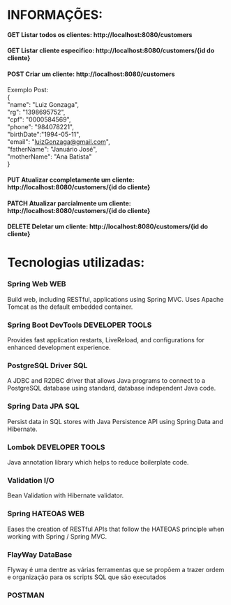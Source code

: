 

# INFORMAÇÕES: 

#### GET Listar todos os clientes: http://localhost:8080/customers
#### GET Listar cliente especifico: http://localhost:8080/customers/{id do cliente} 
#### POST Criar um cliente: http://localhost:8080/customers

Exemplo Post:   
{  
   "name": "Luiz Gonzaga",  
   "rg": "1398695752",  
   "cpf": "0000584569",  
   "phone": "984078221",  
   "birthDate":"1994-05-11",  
   "email": "luizGonzaga@gmail.com",  
   "fatherName": "Januário José",  
   "motherName": "Ana Batista"  
}


#### PUT Atualizar ccompletamente um cliente: http://localhost:8080/customers/{id do cliente}
#### PATCH Atualizar parcialmente um cliente: http://localhost:8080/customers/{id do cliente} 
#### DELETE Deletar um cliente: http://localhost:8080/customers/{id do cliente} 


# Tecnologias utilizadas:

### Spring Web WEB
Build web, including RESTful, applications using Spring MVC. Uses Apache Tomcat as the default embedded container.

### Spring Boot DevTools DEVELOPER TOOLS
Provides fast application restarts, LiveReload, and configurations for enhanced development experience.

### PostgreSQL Driver SQL
A JDBC and R2DBC driver that allows Java programs to connect to a PostgreSQL database using standard, database independent Java code.

### Spring Data JPA SQL
Persist data in SQL stores with Java Persistence API using Spring Data and Hibernate.

### Lombok DEVELOPER TOOLS
Java annotation library which helps to reduce boilerplate code.

### Validation I/O
Bean Validation with Hibernate validator.

### Spring HATEOAS WEB
Eases the creation of RESTful APIs that follow the HATEOAS principle when working with Spring / Spring MVC.

### FlayWay DataBase
Flyway é uma dentre as várias ferramentas que se propõem a trazer ordem e organização para os scripts SQL que são executados

### POSTMAN
 
 
